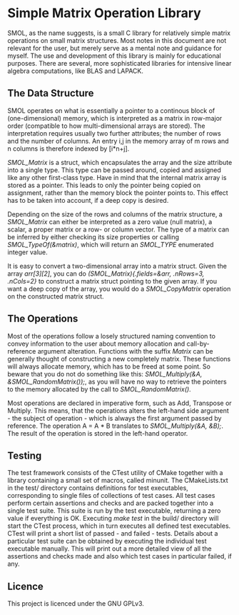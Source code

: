 # Simple Matrix Operation Library

SMOL, as the name suggests, is a small C library for relatively simple matrix operations on small matrix structures. 
Most notes in this document are not relevant for the user, but merely serve as a mental note and guidance for myself.
The use and development of this library is mainly for educational purposes. There are several, more sophisticated libraries for intensive linear algebra computations, like BLAS and LAPACK.

## The Data Structure
SMOL operates on what is essentially a pointer to a continous block of (one-dimensional) memory, which is interpreted as a matrix in row-major order (compatible to how multi-dimensional arrays are stored).
The interpretation requires usually two further attributes; the number of rows and the number of columns. 
An entry i,j in the memory array of m rows and n columns is therefore indexed by [i*n+j].

*SMOL_Matrix* is a struct, which encapsulates the array and the size attribute into a single type. This type can be passed around, copied and assigned like any other first-class type.
Have in mind that the internal matrix array is stored as a pointer. This leads to only the pointer being copied on assignment, rather than the memory block the pointer points to. 
This effect has to be taken into account, if a deep copy is desired.

Depending on the size of the rows and columns of the matrix structure, a *SMOL_Matrix* can either be interpreted as a zero value (null matrix), a scalar, 
a proper matrix or a row- or column vector. The type of a matrix can be inferred by either checking its size properties or calling *SMOL_TypeOf(&matrix)*,
which will return an *SMOL_TYPE* enumerated integer value.

It is easy to convert a two-dimensional array into a matrix struct. Given the array *arr[3][2]*, you can do *(SMOL_Matrix){.fields=&arr, .nRows=3, .nCols=2}*
to construct a matrix struct pointing to the given array. If you want a deep copy of the array, you would do a *SMOL_CopyMatrix* operation on the constructed matrix struct.

## The Operations
Most of the operations follow a losely structured naming convention to convey information to the user about memory allocation and call-by-reference argument alteration.
Functions with the suffix *Matrix* can be generally thought of constructing a new completely matrix. These functions will always allocate memory, which has to be freed at some point.
So beware that you do not do something like this: *SMOL_Multiply(&A, &SMOL_RandomMatrix());*, as you will have no way to retrieve the pointers to the memory allocated by the call to *SMOL_RandomMatrix()*.

Most operations are declared in imperative form, such as Add, Transpose or Multiply. 
This means, that the operations alters the left-hand side argument - the subject of operation - which is always the first argument passed by reference.
The operation A = A * B translates to *SMOL_Multiply(&A, &B);*. The result of the operation is stored in the left-hand operator.

## Testing
The test framework consists of the CTest utility of CMake together with a library containing a small set of macros, called minunit. The CMakeLists.txt in the test/ directory contains definitions for test executables, corresponding to single files of collections of test cases. All test cases perform certain assertions and checks and are packed together into a single test suite. This suite is run by the test executable, returning a zero value if everything is OK. Executing _make test_ in the build/ directory will start the CTest process, which in turn executes all defined test executables. CTest will print a short list of passed - and failed - tests. Details about a particular test suite can be obtained by executing the individual test executable manually. This will print out a more detailed view of all the assertions and checks made and also which test cases in particular failed, if any.

## Licence
This project is licenced under the GNU GPLv3.

